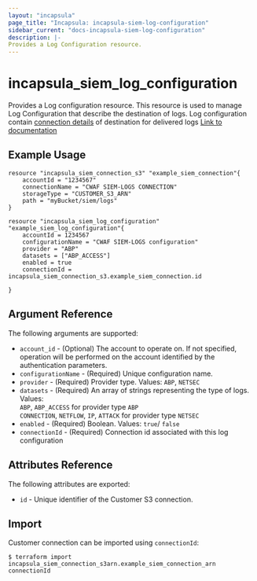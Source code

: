```yaml
---
layout: "incapsula"
page_title: "Incapsula: incapsula-siem-log-configuration"
sidebar_current: "docs-incapsula-siem-log-configuration"
description: |-
Provides a Log Configuration resource.
---
```


# incapsula_siem_log_configuration

Provides a Log configuration resource.
This resource is used to manage Log Configuration that describe the destination of logs.
Log configuration contain [connection details](TBD) of destination for delivered logs 
[Link to documentation](https://docs.imperva.com/bundle/cloud-application-security/page/siem-log-configuration.htm)


## Example Usage

```hcl
resource "incapsula_siem_connection_s3" "example_siem_connection"{
	accountId = "1234567"
	connectionName = "CWAF SIEM-LOGS CONNECTION"
  	storageType = "CUSTOMER_S3_ARN"
  	path = "myBucket/siem/logs"
}

resource "incapsula_siem_log_configuration" "example_siem_log_configuration"{
    accountId = 1234567
  	configurationName = "CWAF SIEM-LOGS configuration"
  	provider = "ABP"
	datasets = ["ABP_ACCESS"]
  	enabled = true
  	connectionId = incapsula_siem_connection_s3.example_siem_connection.id

}
```

## Argument Reference

The following arguments are supported:
* `account_id` - (Optional) The account to operate on. If not specified, operation will be performed on the account identified by the authentication parameters.
* `configurationName` - (Required) Unique configuration name.
* `provider` - (Required) Provider type. Values: `ABP`, `NETSEC`
* `datasets` - (Required) An array of strings representing the type of logs. Values:<br /> `ABP`, `ABP_ACCESS` for provider type `ABP`<br /> `CONNECTION`, `NETFLOW`, `IP`, `ATTACK` for provider type `NETSEC`
* `enabled`  - (Required) Boolean. Values: `true`/ `false`
* `connectionId` - (Required) Connection id associated with this log configuration


## Attributes Reference

The following attributes are exported:

* `id` - Unique identifier of the Customer S3 connection.

## Import

Customer connection can be imported using `connectionId`:

```
$ terraform import incapsula_siem_connection_s3arn.example_siem_connection_arn connectionId
```